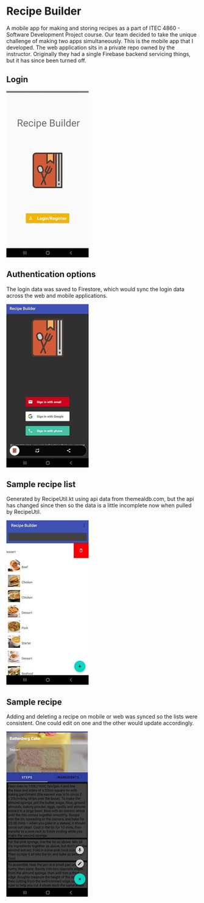 # Recipe Builder
A mobile app for making and storing recipes as a part of ITEC 4860 - Software Development Project course. Our team decided to take the unique challenge of making two apps simultaneously. This is the mobile app that I developed. The web application sits in a private repo owned by the instructor. Originally they had a single Firebase backend servicing things, but it has since been turned off.

## Login
![login](docs/imgs/rbuilder-1.png)


## Authentication options
The login data was saved to Firestore, which would sync the login data across the web and mobile applications.

![auth](docs/imgs/rbuilder-2.png)


## Sample recipe list
Generated by RecipeUtil.kt using api data from themealdb.com, but the api has changed since then so the data is a little incomplete now when pulled by RecipeUtil.

![recipelist](docs/imgs/rbuilder-3.png)


## Sample recipe
Adding and deleting a recipe on mobile or web was synced so the lists were consistent. One could edit on one and the other would update accordingly.

![recipe](docs/imgs/rbuilder-4.png)
